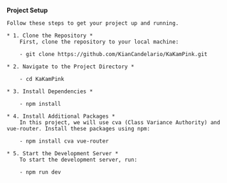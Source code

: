 **Project Setup**

    Follow these steps to get your project up and running.

    * 1. Clone the Repository *
        First, clone the repository to your local machine:

        - git clone https://github.com/KianCandelario/KaKamPink.git

    * 2. Navigate to the Project Directory *

        - cd KaKamPink

    * 3. Install Dependencies *

        - npm install

    * 4. Install Additional Packages *
        In this project, we will use cva (Class Variance Authority) and vue-router. Install these packages using npm:

        - npm install cva vue-router
    
    * 5. Start the Development Server *
        To start the development server, run:

        - npm run dev
